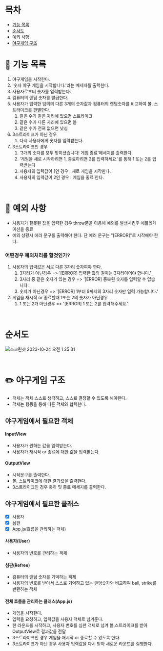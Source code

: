 # 목차

- [기능 목록](#🚀-기능-목록)
- [순서도](#순서도)
- [예외 사항](#🚨-예외-사항)
- [야구게임 구조](#✏️-야구게임-구조)

# 🚀 기능 목록

1. 야구게임을 시작한다.
2. '숫자 야구 게임을 시작합니다.'라는 메세지를 출력한다.
3. 사용자로부터 숫자를 입력받는다.
4. 컴퓨터의 랜덤 숫자를 발급한다.
5. 사용자가 입력한 임의의 다른 3개의 숫자값과 컴퓨터의 랜덤숫자를 비교하여 볼, 스트라이크를 판별한다.
   1. 같은 수가 같은 자리에 있으면 스트라이크
   2. 같은 수가 다른 자리에 있으면 볼
   3. 같은 수가 전혀 없으면 낫싱
6. 3스트라이크가 아닌 경우
   1. 다시 사용자에게 숫자를 입력받는다.
7. 3스트라이크인 경우
   1. '3개의 숫자를 모두 맞히셨습니다! 게임 종료'메세지를 출력한다.
   2. '게임을 새로 시작하려면 1, 종료하려면 2를 입력하세요.'를 통해 1 또는 2를 입력받는다
   3. 사용자의 입력값이 1인 경우 : 새로 게임을 시작한다.
   4. 사용자의 입력값이 2인 경우 : 게임을 종료 한다.

<br>

# 🚨 예외 사항

- 사용자가 잘못된 값을 입력한 경우 throw문을 이용해 예외를 발생시킨후 애플리케이션을 종료
- 예외 상황시 에러 문구를 출력해야 한다. 단 에러 문구는 "[ERROR]"로 시작해야 한다.

### 어떤경우 예외처리를 할것인가?

1. 사용자의 입력값은 서로 다른 3자리 숫자여야 한다.
   1. 3자리가 아닌경우 => '[ERROR] 입력한 값의 길이는 3자리이어야 합니다.'
   2. 3자리 중 같은 숫자가 있는 경우 => '[ERROR] 중복된 숫자를 입력할 수 없습니다.'
   3. 숫자가 아닌경우 => '[ERROR] 1부터 9까지의 3자리 숫자만 입력 가능합니다.'
2. 게임을 재시작 or 종료할때 1또는 2의 숫자가 아닌경우
   1. 1 또는 2가 아닌경우 => '[ERROR] 1 또는 2를 입력해주세요.'

<br>

# 순서도

![스크린샷 2023-10-24 오전 1 25 31](https://github.com/rlaclghks123/Learn_About_CSS/assets/55423198/a1943c79-2ba4-4d88-8f96-e1afcbd96624)

<br>

# ✏️ 야구게임 구조

- 객체는 객체 스스로 생각하고, 스스로 결정할 수 있도록 해야한다.
- 객체는 행동을 통해 다른 객체와 협력한다.

## 야구게임에서 필요한 객체

#### InputView

- 사용자가 원하는 값을 입력받는다.
- 사용자가 재시작 or 종료에 대한 값을 입력받는다.

#### OutputView

- 시작문구를 출력한다.
- 볼, 스트라이크에 대한 결과값을 출력한다.
- 3스트라이크인 경우 축하 및 종료 메세지를 출력한다.

## 야구게임에서 필요한 클래스

- [x] 사용자
- [x] 심판
- [x] App.js(흐름을 관리하는 객체)

#### 사용자(User)

- 사용자의 번호를 관리하는 객체

#### 심판(Refree)

- 컴퓨터의 랜덤 숫자를 기억하는 객체
- 사용자의 번호를 받아서 스스로 기억하고 있는 랜덤숫자와 비교하여 ball, strike를 반환하는 객체

#### 전체 흐름을 관리하는 클래스(App.js)

- 게임을 시작한다.
- 입력을 요청하고, 입력값을 사용자 객체로 넘겨준다.
- 한 라운드를 시작하고, 사용자 번호를 심판 객체로 넘겨 볼,스트라이크를 받아 OutputView로 결과값을 전달
- 3스트라이크인 경우 게임을 재시작 or 종료할 수 있도록 한다.
- 3스트라이크가 아닌 경우 사용자 입력값을 다시 받아 새로운 라운드를 실행한다.
